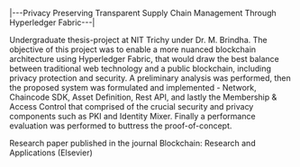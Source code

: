 |---Privacy Preserving Transparent Supply Chain Management Through Hyperledger Fabric---|

Undergraduate thesis-project at NIT Trichy under Dr. M. Brindha. The objective of this project was to enable a more nuanced blockchain architecture using Hyperledger Fabric, that would draw the best balance between traditional web technology and a public blockchain, including privacy protection and security. A preliminary analysis was performed, then the proposed system was formulated and implemented - Network, Chaincode SDK, Asset Definition, Rest API, and lastly the Membership & Access Control that comprised of the crucial security and privacy components such as PKI and Identity Mixer. Finally a performance evaluation was performed to buttress the proof-of-concept.

Research paper published in the journal Blockchain: Research and Applications (Elsevier)
